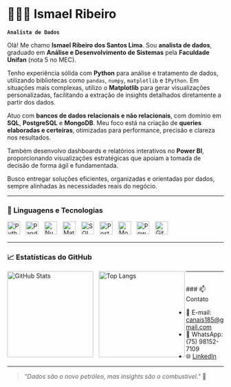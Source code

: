 # 👨🏻‍💻 Ismael Ribeiro

**`Analista de Dados`**

Olá! Me chamo **Ismael Ribeiro dos Santos Lima**. Sou **analista de dados**, graduado em **Análise e Desenvolvimento de Sistemas** pela **Faculdade Unifan** (nota 5 no MEC).

Tenho experiência sólida com **Python** para análise e tratamento de dados, utilizando bibliotecas como `pandas`, `numpy`, `matplotlib` e `IPython`. Em situações mais complexas, utilizo o **Matplotlib** para gerar visualizações personalizadas, facilitando a extração de insights detalhados diretamente a partir dos dados.

Atuo com **bancos de dados relacionais e não relacionais**, com domínio em **SQL**, **PostgreSQL** e **MongoDB**. Meu foco está na criação de **queries elaboradas e certeiras**, otimizadas para performance, precisão e clareza nos resultados.

Também desenvolvo dashboards e relatórios interativos no **Power BI**, proporcionando visualizações estratégicas que apoiam a tomada de decisão de forma ágil e fundamentada.

Busco entregar soluções eficientes, organizadas e orientadas por dados, sempre alinhadas às necessidades reais do negócio.



---

### 🧠 Linguagens e Tecnologias

<img 
    align="left" 
    alt="Python" 
    title="Python"
    width="30px" 
    style="padding-right: 10px;" 
    src="https://cdn.jsdelivr.net/gh/devicons/devicon/icons/python/python-original.svg" 
/>
<img 
    align="left" 
    alt="Pandas" 
    title="Pandas"
    width="30px" 
    style="padding-right: 10px;" 
    src="https://cdn.jsdelivr.net/gh/devicons/devicon/icons/pandas/pandas-original.svg" 
/>
<img 
    align="left" 
    alt="NumPy" 
    title="NumPy"
    width="30px" 
    style="padding-right: 10px;" 
    src="https://cdn.jsdelivr.net/gh/devicons/devicon/icons/numpy/numpy-original.svg" 
/>
<img 
    align="left" 
    alt="Matplotlib" 
    title="Matplotlib"
    width="30px" 
    style="padding-right: 10px;" 
    src="https://cdn.jsdelivr.net/gh/devicons/devicon/icons/matplotlib/matplotlib-original.svg" 
/>
<img 
    align="left" 
    alt="SQL" 
    title="SQL"
    width="30px" 
    style="padding-right: 10px;" 
    src="https://cdn.jsdelivr.net/gh/devicons/devicon/icons/mysql/mysql-original.svg" 
/>
<img 
    align="left" 
    alt="PostgreSQL" 
    title="PostgreSQL"
    width="30px" 
    style="padding-right: 10px;" 
    src="https://cdn.jsdelivr.net/gh/devicons/devicon/icons/postgresql/postgresql-original.svg" 
/>
<img 
    align="left" 
    alt="MongoDB" 
    title="MongoDB"
    width="30px" 
    style="padding-right: 10px;" 
    src="https://cdn.jsdelivr.net/gh/devicons/devicon/icons/mongodb/mongodb-original.svg" 
/>
<img 
    align="left" 
    alt="Power BI" 
    title="Power BI"
    width="30px" 
    style="padding-right: 10px;" 
    src="https://upload.wikimedia.org/wikipedia/commons/c/cf/New_Power_BI_Logo.svg" 
/>
<img 
    align="left" 
    alt="Git" 
    title="Git"
    width="30px" 
    style="padding-right: 10px;" 
    src="https://cdn.jsdelivr.net/gh/devicons/devicon/icons/git/git-original.svg" 
/>

<br/>
<br/>

---

### 📈 Estatísticas do GitHub

<p>
  <img 
    align="left" 
    alt="GitHub Stats" 
    height="200" 
    style="padding-right: 10px;" 
    src="https://github-readme-stats.vercel.app/api?username=Ismaelrlima&show_icons=true&theme=tokyonight&include_all_commits=true&locale=pt-br" 
  />

  <img 
    align="left" 
    alt="Top Langs" 
    height="200" 
    src="https://github-readme-stats.vercel.app/api/top-langs/?username=Ismaelrlima&theme=tokyonight&layout=compact&custom_title=Tecnologias&langs_count=9" 
  />
</p>

---
<br/>
### 📫 Contato

- 📧 E-mail: canais185@gmail.com  
- 📱 WhatsApp: (75) 98152-7109  
- 🌐 [LinkedIn](www.linkedin.com/in/ismael-ribeiro-dos-santos-lima)

---

> *"Dados são o novo petróleo, mas insights são o combustível."* 🚀
